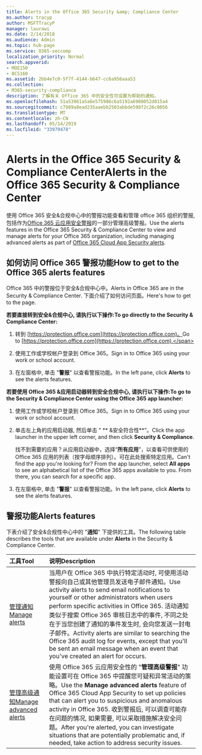 ```yaml
---
title: Alerts in the Office 365 Security &amp; Compliance Center
ms.author: tracyp
author: MSFTTracyP
manager: laurawi
ms.date: 2/14/2018
ms.audience: Admin
ms.topic: hub-page
ms.service: O365-seccomp
localization_priority: Normal
search.appverid:
- MOE150
- BCS160
ms.assetid: 2bb4e7c0-5f7f-4144-b647-cc6a956aaa53
ms.collection:
- M365-security-compliance
description: 了解有关 Office 365 中的安全性可设置为帮助的通知。
ms.openlocfilehash: 51a53961a5a6e575986c6a5192a6980052d015a4
ms.sourcegitcommit: c7989a8ead235aaebb2503abbde598f2c26c0056
ms.translationtype: MT
ms.contentlocale: zh-CN
ms.lasthandoff: 05/14/2019
ms.locfileid: "33979478"
---
```

# <a name="alerts-in-the-office-365-security-amp-compliance-center"></a><span data-ttu-id="6ca76-103">Alerts in the Office 365 Security &amp; Compliance Center</span><span class="sxs-lookup"><span data-stu-id="6ca76-103">Alerts in the Office 365 Security &amp; Compliance Center</span></span>

<span data-ttu-id="6ca76-104">使用 Office 365 安全&amp;合规中心中的警报功能查看和管理 office 365 组织的警报, 包括作为[Office 365 云应用安全警报](office-365-cas-overview.md)的一部分管理高级警报。</span><span class="sxs-lookup"><span data-stu-id="6ca76-104">Use the alerts features in the Office 365 Security &amp; Compliance Center to view and manage alerts for your Office 365 organization, including managing advanced alerts as part of [Office 365 Cloud App Security alerts](office-365-cas-overview.md).</span></span>
  
## <a name="how-to-get-to-the-office-365-alerts-features"></a><span data-ttu-id="6ca76-105">如何访问 Office 365 警报功能</span><span class="sxs-lookup"><span data-stu-id="6ca76-105">How to get to the Office 365 alerts features</span></span>

<span data-ttu-id="6ca76-106">Office 365 中的警报位于安全&amp;合规中心中。</span><span class="sxs-lookup"><span data-stu-id="6ca76-106">Alerts in Office 365 are in the Security &amp; Compliance Center.</span></span> <span data-ttu-id="6ca76-107">下面介绍了如何访问页面。</span><span class="sxs-lookup"><span data-stu-id="6ca76-107">Here's how to get to the page.</span></span>
  
 <span data-ttu-id="6ca76-108">**若要直接转到安全&amp;合规中心, 请执行以下操作:**</span><span class="sxs-lookup"><span data-stu-id="6ca76-108">**To go directly to the Security &amp; Compliance Center:**</span></span>
  
1. <span data-ttu-id="6ca76-109">转到 [https://protection.office.com](https://protection.office.com)。</span><span class="sxs-lookup"><span data-stu-id="6ca76-109">Go to [https://protection.office.com](https://protection.office.com).</span></span>
    
2. <span data-ttu-id="6ca76-110">使用工作或学校帐户登录到 Office 365。</span><span class="sxs-lookup"><span data-stu-id="6ca76-110">Sign in to Office 365 using your work or school account.</span></span> 
    
3. <span data-ttu-id="6ca76-111">在左窗格中, 单击 "**警报**" 以查看警报功能。</span><span class="sxs-lookup"><span data-stu-id="6ca76-111">In the left pane, click **Alerts** to see the alerts features.</span></span> 
    
 <span data-ttu-id="6ca76-112">**若要使用 Office 365 &amp;应用启动器转到安全合规中心, 请执行以下操作:**</span><span class="sxs-lookup"><span data-stu-id="6ca76-112">**To go to the Security &amp; Compliance Center using the Office 365 app launcher:**</span></span>
  
1. <span data-ttu-id="6ca76-113">使用工作或学校帐户登录到 Office 365。</span><span class="sxs-lookup"><span data-stu-id="6ca76-113">Sign in to Office 365 using your work or school account.</span></span> 
    
2. <span data-ttu-id="6ca76-114">单击左上角的应用启动器, 然后单击 " \*\* &amp;安全符合性\*\*"。</span><span class="sxs-lookup"><span data-stu-id="6ca76-114">Click the app launcher  in the upper left corner, and then click **Security &amp; Compliance**.</span></span>
    
    <span data-ttu-id="6ca76-p102">找不到需要的应用？从应用启动器中，选择“**所有应用**”，以查看可供使用的 Office 365 应用的列表（按字母顺序排列）。可在此处搜索特定应用。</span><span class="sxs-lookup"><span data-stu-id="6ca76-p102">Can't find the app you're looking for? From the app launcher, select **All apps** to see an alphabetical list of the Office 365 apps available to you. From there, you can search for a specific app.</span></span> 
    
3. <span data-ttu-id="6ca76-118">在左窗格中, 单击 "**警报**" 以查看警报功能。</span><span class="sxs-lookup"><span data-stu-id="6ca76-118">In the left pane, click **Alerts** to see the alerts features.</span></span> 
    
## <a name="alerts-features"></a><span data-ttu-id="6ca76-119">警报功能</span><span class="sxs-lookup"><span data-stu-id="6ca76-119">Alerts features</span></span>

<span data-ttu-id="6ca76-120">下表介绍了安全&amp;合规性中心中的 "**通知**" 下提供的工具。</span><span class="sxs-lookup"><span data-stu-id="6ca76-120">The following table describes the tools that are available under **Alerts** in the Security &amp; Compliance Center.</span></span> 
  
|<span data-ttu-id="6ca76-121">**工具**</span><span class="sxs-lookup"><span data-stu-id="6ca76-121">**Tool**</span></span>|<span data-ttu-id="6ca76-122">**说明**</span><span class="sxs-lookup"><span data-stu-id="6ca76-122">**Description**</span></span>|
|:-----|:-----|
|[<span data-ttu-id="6ca76-123">管理通知</span><span class="sxs-lookup"><span data-stu-id="6ca76-123">Manage alerts</span></span>](create-activity-alerts.md) <br/> |<span data-ttu-id="6ca76-124">当用户在 Office 365 中执行特定活动时, 可使用活动警报向自己或其他管理员发送电子邮件通知。</span><span class="sxs-lookup"><span data-stu-id="6ca76-124">Use activity alerts to send email notifications to yourself or other administrators when users perform specific activities in Office 365.</span></span> <span data-ttu-id="6ca76-125">活动通知类似于搜索 Office 365 审核日志中的事件, 不同之处在于当您创建了通知的事件发生时, 会向您发送一封电子邮件。</span><span class="sxs-lookup"><span data-stu-id="6ca76-125">Activity alerts are similar to searching the Office 365 audit log for events, except that you'll be sent an email message when an event that you've created an alert for occurs.</span></span>  <br/> |
|[<span data-ttu-id="6ca76-126">管理高级通知</span><span class="sxs-lookup"><span data-stu-id="6ca76-126">Manage advanced alerts </span></span>](https://docs.microsoft.com/cloud-app-security/what-is-cloud-app-security) <br/> |<span data-ttu-id="6ca76-127">使用 Office 365 云应用安全性的 "**管理高级警报**" 功能设置可在 Office 365 中提醒您可疑和异常活动的策略。</span><span class="sxs-lookup"><span data-stu-id="6ca76-127">Use the **Manage advanced alerts** feature of Office 365 Cloud App Security to set up policies that can alert you to suspicious and anomalous activity in Office 365.</span></span> <span data-ttu-id="6ca76-128">收到警报后, 可以调查可能存在问题的情况, 如果需要, 可以采取措施解决安全问题。</span><span class="sxs-lookup"><span data-stu-id="6ca76-128">After you're alerted, you can investigate situations that are potentially problematic and, if needed, take action to address security issues.</span></span>  <br/> |
   

